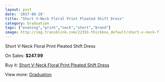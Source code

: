 ```yaml
---
layout: post
date: '2017-08-20'
title: "Short V-Neck Floral Print Pleated Shift Dress"
category: Graduation
tags: ["evening","print","neck","short","brand"]
image: http://img.transblink.com/22391-thickbox_default/short-v-neck-floral-print-pleated-shift-dress.jpg
---
```

Short V-Neck Floral Print Pleated Shift Dress

On Sales: **$247.99**
<a href="https://www.transblink.com/en/graduation/7105-short-v-neck-floral-print-pleated-shift-dress.html"><amp-img layout="responsive" width="600" height="600" src="//img.transblink.com/22391-thickbox_default/short-v-neck-floral-print-pleated-shift-dress.jpg" alt="Short V-Neck Floral Print Pleated Shift Dress 0" /></a>
<a href="https://www.transblink.com/en/graduation/7105-short-v-neck-floral-print-pleated-shift-dress.html"><amp-img layout="responsive" width="600" height="600" src="//img.transblink.com/22393-thickbox_default/short-v-neck-floral-print-pleated-shift-dress.jpg" alt="Short V-Neck Floral Print Pleated Shift Dress 1" /></a>
<a href="https://www.transblink.com/en/graduation/7105-short-v-neck-floral-print-pleated-shift-dress.html"><amp-img layout="responsive" width="600" height="600" src="//img.transblink.com/22392-thickbox_default/short-v-neck-floral-print-pleated-shift-dress.jpg" alt="Short V-Neck Floral Print Pleated Shift Dress 2" /></a>

Buy it: [Short V-Neck Floral Print Pleated Shift Dress](https://www.transblink.com/en/graduation/7105-short-v-neck-floral-print-pleated-shift-dress.html "Short V-Neck Floral Print Pleated Shift Dress")

View more: [Graduation](https://www.transblink.com/en/7-graduation "Graduation")